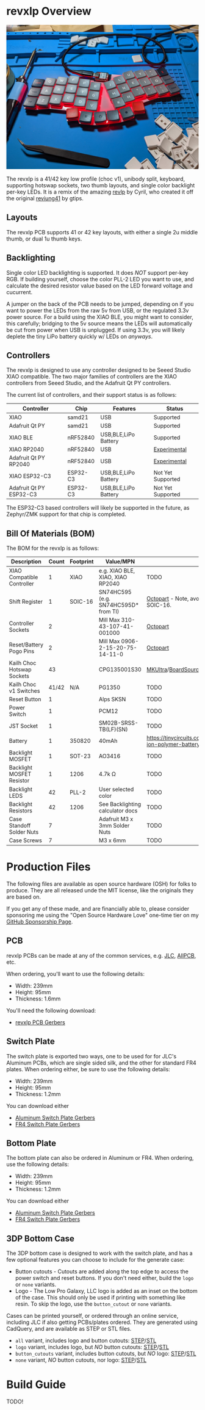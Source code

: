 
# revxlp Overview

![revxlp](revxlp.jpg)

The revxlp is a 41/42 key low profile (choc v1), unibody split, keyboard, supporting hotswap sockets, two thumb layouts, and single color backlight per-key LEDs. It is a remix of the amazing [revlp](https://github.com/cyril279/keyboards/tree/main/revlp) by Cyril, who created it off the original [reviung41](https://github.com/gtips/reviung/tree/master/reviung41) by gtips.

## Layouts

The revxlp PCB supports 41 or 42 key layouts, with either a single 2u middle thumb, or dual 1u thumb keys.

## Backlighting

Single color LED backlighting is supported. It does *NOT* support per-key RGB. If building yourself, choose the color PLL-2 LED you want to use, and calculate the desired resistor value based on the LED forward voltage and cucurrent.

A jumper on the back of the PCB needs to be jumped, depending on if you want to power the LEDs from the raw 5v from USB, or the regulated 3.3v power source. For a build using the XIAO BLE, you might want to consider, this carefully; bridging to the 5v source means the LEDs will automatically be cut from power when USB is unplugged. If using 3.3v, you will likely deplete the tiny LiPo battery quickly w/ LEDs on *anyways*.

## Controllers

The revxlp is designed to use any controller designed to be Seeed Studio XIAO compatible. The two major families of controllers are the XIAO controllers from Seeed Studio, and the Adafruit Qt PY controllers.

The current list of controllers, and their support status is as follows:

| Controller              | Chip     | Features             | Status                                                         |
| ----------------------- | -------- | -------------------- | -------------------------------------------------------------- |
| XIAO                    | samd21   | USB                  | Supported                                                      |
| Adafruit Qt PY          | samd21   | USB                  | Supported                                                      |
| XIAO BLE                | nRF52840 | USB,BLE,LiPo Battery | Supported                                                      |
| XIAO RP2040             | nRF52840 | USB                  | [Experimental](https://github.com/zmkfirmware/zmk/issues/1085) |
| Adafruit Qt PY RP2040   | nRF52840 | USB                  | [Experimental](https://github.com/zmkfirmware/zmk/issues/1085) |
| XIAO ESP32-C3           | ESP32-C3 | USB,BLE,LiPo Battery | Not Yet Supported                                              |
| Adafruit Qt PY ESP32-C3 | ESP32-C3 | USB,BLE,LiPo Battery | Not Yet Supported                                              |

The ESP32-C3 based controllers will likely be supported in the future, as Zephyr/ZMK support for
that chip is completed.

## Bill Of Materials (BOM)

The BOM for the revxlp is as follows:

| Description                | Count | Footprint | Value/MPN                            | Sources                                                                                                                                                                                         |
| -------------------------- | ----- | --------- | ------------------------------------ | ----------------------------------------------------------------------------------------------------------------------------------------------------------------------------------------------- |
| XIAO Compatible Controller | 1     | XIAO      | e.g. XIAO BLE, XIAO, XIAO RP2040     | TODO                                                                                                                                                                                            |
| Shift Register             | 1     | SOIC-16   | SN74HC595 (e.g. SN74HC595D* from TI) | [Octopart](https://octopart.com/search?q=SN74HC595&currency=USD&specs=0) - Note, avoid DW* packages, as those are *wide* SOIC-16.                                                               |
| Controller Sockets         | 2     |           | Mill Max 310-43-107-41-001000        | [Octopart](https://octopart.com/search?q=310-43-107-41-001000&currency=USD&specs=0)                                                                                                             |
| Reset/Battery Pogo Pins    | 2     |           | Mill Max 0906-2-15-20-75-14-11-0     | [Octopart](https://octopart.com/search?q=0906-2-15-20-75-14-11-0&currency=USD&specs=0)                                                                                                          |
| Kailh Choc Hotswap Sockets | 43    |           | CPG135001S30                         | [MKUltra](https://mkultra.click/kailh-hotswap-sockets)/[BoardSource](https://boardsource.xyz/store/5eca381464caf04f83aa6482)/[mb](https://mechboards.co.uk/products/kailh-choc-hotswap-sockets) |
| Kailh Choc v1 Switches     | 41/42 | N/A       | PG1350                               | TODO                                                                                                                                                                                            |
| Reset Button               | 1     |           | Alps SKSN                            | TODO                                                                                                                                                                                            |
| Power Switch               | 1     |           | PCM12                                | TODO                                                                                                                                                                                            |
| JST Socket                 | 1     |           | SM02B-SRSS-TB(LF)(SN)                | TODO                                                                                                                                                                                            |
| Battery                    | 1     | 350820    | 40mAh                                | https://tinycircuits.com/collections/batteries/products/lithium-ion-polymer-battery-3-7v-40mah                                                                                                  |
| Backlight MOSFET           | 1     | SOT-23    | AO3416                               | TODO                                                                                                                                                                                            |
| Backlight MOSFET Resistor  | 1     | 1206      | 4.7k Ω                               | TODO                                                                                                                                                                                            |
| Backlight LEDS             | 42    | PLL-2     | User selected color                  | TODO                                                                                                                                                                                            |
| Backlight Resistors        | 42    | 1206      | See Backlighting calculator docs     | TODO                                                                                                                                                                                            |
| Case Standoff Solder Nuts  | 7     |           | Adafruit M3 x 3mm Solder Nuts        | TODO                                                                                                                                                                                            |
| Case Screws                | 7     |           | M3 x 6mm                             | TODO                                                                                                                                                                                            |

# Production Files

The following files are available as open source hardware (OSH) for folks to produce. They are all released unde the MIT license, like the originals they are based on.

If you get any of these made, and are financially able to, please consider sponsoring me using the "Open Source Hardware Love" one-time tier on my [GitHub Sponsorship Page](https://github.com/sponsors/petejohanson).

## PCB

revxlp PCBs can be made at any of the common services, e.g. [JLC](https://jlcpcb.com/), [AllPCB](https://www.allpcb.com/), etc.

When ordering, you'll want to use the following details:

* Width: 239mm
* Height: 95mm
* Thickness: 1.6mm

You'll need the following download:

* [revxlp PCB Gerbers](https://gitlab.com/lpgalaxy/revxlp/-/jobs/artifacts/main/raw/pcb/JLCPCB/revxlp-JLCPCB.zip?job=export-pcb)

## Switch Plate

The switch plate is exported two ways, one to be used for for JLC's Aluminum PCBs, which are single sided silk, and the other for standard FR4 plates. When ordering either, be sure to use the following details:

* Width: 239mm
* Height: 95mm
* Thickness: 1.2mm

You can download either

* [Aluminum Switch Plate Gerbers](https://gitlab.com/lpgalaxy/revxlp/-/jobs/artifacts/main/raw/plate/JLCPCB/revxlp_plate-JLCPCB_Alu.zip?job=export-switch-plate)
* [FR4 Switch Plate Gerbers](https://gitlab.com/lpgalaxy/revxlp/-/jobs/artifacts/main/raw/plate/JLCPCB/revxlp_plate-JLCPCB_FR4.zip?job=export-switch-plate)

## Bottom Plate

The bottom plate can also be ordered in Aluminum or FR4. When ordering, use the following details:

* Width: 239mm
* Height: 95mm
* Thickness: 1.2mm

You can download either

* [Aluminum Switch Plate Gerbers](https://gitlab.com/lpgalaxy/revxlp/-/jobs/artifacts/main/raw/plate/JLCPCB/revxlp_plate-JLCPCB_Alu.zip?job=export-bottom-plate)
* [FR4 Switch Plate Gerbers](https://gitlab.com/lpgalaxy/revxlp/-/jobs/artifacts/main/raw/plate/JLCPCB/revxlp_plate-JLCPCB_FR4.zip?job=export-bottom-plate)

## 3DP Bottom Case

The 3DP bottom case is designed to work with the switch plate, and has a few optional features you can choose to include for the generate case:

* Button cutouts - Cutouts are added along the top edge to access the power switch and reset buttons. If you don't need either, build the `logo` or `none` variants.
* Logo - The Low Pro Galaxy, LLC logo is added as an inset on the bottom of the case. This should only be used if printing with something like resin. To skip the logo, use the `button_cutout` or `none` variants.
 
Cases can be printed yourself, or ordered through an online service, including JLC if also getting PCBs/plates ordered. They are generated using CadQuery, and are available as STEP or STL files.

* `all` variant, includes logo and button cutouts: [STEP](https://gitlab.com/lpgalaxy/revxlp/-/jobs/artifacts/main/raw/revxlp_case_all.step?job=generate-3dp-case)/[STL](https://gitlab.com/lpgalaxy/revxlp/-/jobs/artifacts/main/raw/revxlp_case_all.stl?job=generate-3dp-case)
* `logo` variant, includes logo, but *NO* button cutouts: [STEP](https://gitlab.com/lpgalaxy/revxlp/-/jobs/artifacts/main/raw/revxlp_case_logo.step?job=generate-3dp-case)/[STL](https://gitlab.com/lpgalaxy/revxlp/-/jobs/artifacts/main/raw/revxlp_case_logo.stl?job=generate-3dp-case)
* `button_cutouts` variant, includes button cutouts, but *NO* logo: [STEP](https://gitlab.com/lpgalaxy/revxlp/-/jobs/artifacts/main/raw/revxlp_case_button_cutouts.step?job=generate-3dp-case)/[STL](https://gitlab.com/lpgalaxy/revxlp/-/jobs/artifacts/main/raw/revxlp_case_button_cutouts.stl?job=generate-3dp-case)
* `none` variant, *NO* button cutouts, nor logo: [STEP]()/[STL]()

# Build Guide

TODO!
